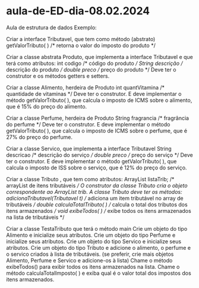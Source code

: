 # aula-de-ED-dia-08.02.2024
Aula de estrutura de dados 
Exemplo: 

Criar a interface Tributavel, que tem como método (abstrato)
getValorTributo( ) /* retorna o valor do imposto do produto */

Criar a classe abstrata Produto, que implementa a interface Tributavel e que terá como
atributos:
int codigo /* código do produto */
String descrição /* descrição do produto */
double preco /* preço do produto */
Deve ter o construtor e os métodos getters e setters.

Criar a classe Alimento, herdeira de Produto
int quantVitamina /* quantidade de vitaminas */
Deve ter o construtor.
E deve implementar o método getValorTributo( ), que calcula o imposto de ICMS sobre o
alimento, que é 15% do preço do alimento.

Criar a classe Perfume, herdeira de Produto
String fragrancia /* fragrância do perfume */
Deve ter o construtor.
E deve implementar o método getValorTributo( ), que calcula o imposto de ICMS sobre o
perfume, que é 27% do preço do perfume.

Criar a classe Servico, que implementa a interface Tributavel
String descricao /* descrição do serviço */
double preco /* preço do serviço */
Deve ter o construtor.
E deve implementar o método getValorTributo( ), que calcula o imposto de ISS sobre o
serviço, que é 12% do preço do serviço.

Criar a classe Tributo , que tem como atributos:
ArrayList<Tributavel> listaTrib; /* arrayList de itens tributáveis */
O construtor da classe Tributo cria o objeto correspondente ao ArrayList trib.
A classe Tributo deve ter os métodos:
adicionaTributavel(Tributavel t) /* adiciona um item tributável no array de
 tributáveis */ 
double calculaTotalTributo( ) /* calcula o total dos tributos dos itens
 armazenados */
void exibeTodos( ) /* exibe todos os itens armazenados na lista de tributáveis */

Criar a classe TestaTributo que terá o método main
Crie um objeto do tipo Alimento e inicialize seus atributos.
Crie um objeto do tipo Perfume e inicialize seus atributos.
Crie um objeto do tipo Servico e inicialize seus atributos.
Crie um objeto do tipo Tributo e adicione o alimento, o perfume e o servico criados à lista
de tributáveis.
(se preferir, crie mais objetos Alimento, Perfume e Servico e adicione-os à lista)
Chame o método exibeTodos() para exibir todos os itens armazenados na lista.
Chame o método calculaTotalImposto( ) e exiba qual é o valor total dos impostos dos itens
armazenados.
